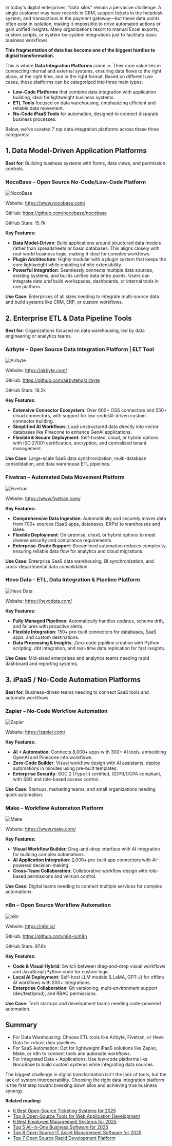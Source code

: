 In today's digital enterprises, "data silos" remain a pervasive challenge. A single customer may have records in CRM, support tickets in the helpdesk system, and transactions in the payment gateway—but these data points often exist in isolation, making it impossible to drive automated actions or gain unified insights. Many organizations resort to manual Excel exports, custom scripts, or system-by-system integrations just to facilitate basic business workflows.

**This fragmentation of data has become one of the biggest hurdles to digital transformation.**

This is where **Data Integration Platforms** come in. Their core value lies in connecting internal and external systems, ensuring data flows to the right place, at the right time, and in the right format. Based on different use cases, these platforms can be categorized into three main types:

* **Low-Code Platforms** that combine data integration with application building, ideal for lightweight business systems.
* **ETL Tools** focused on data warehousing, emphasizing efficient and reliable data movement.
* **No-Code iPaaS Tools** for automation, designed to connect disparate business processes.

Below, we've curated 7 top data integration platforms across these three categories:

## 1. Data Model-Driven Application Platforms

**Best for**: Building business systems with forms, data views, and permission controls.

### **NocoBase** – Open Source No-Code/Low-Code Platform

![NocoBase](https://static-docs.nocobase.com/1-38tsye.PNG)

Website: https://www.nocobase.com/

GitHub: https://github.com/nocobase/nocobase

GitHub Stars: 15.7k

**Key Features:**

* **Data Model-Driven**: Build applications around structured data models rather than spreadsheets or basic databases. This aligns closely with real-world business logic, making it ideal for complex workflows.
* **Plugin Architecture**: Highly modular with a plugin system that keeps the core lightweight while enabling infinite extensibility.
* **Powerful Integration**: Seamlessly connects multiple data sources, existing systems, and builds unified data entry points. Users can integrate data *and* build workspaces, dashboards, or internal tools in one platform.

**Use Case**: Enterprises of all sizes needing to integrate multi-source data and build systems like CRM, ERP, or custom workflows.

## 2. Enterprise ETL & Data Pipeline Tools

**Best for**: Organizations focused on data warehousing, led by data engineering or analytics teams.

### Airbyte – Open Source Data Integration Platform | ELT Tool

![Airbyte](https://static-docs.nocobase.com/2-b9swa7.PNG)

Website: https://airbyte.com/

GitHub: https://github.com/airbytehq/airbyte

GitHub Stars: 18.2k

**Key Features:**

* **Extensive Connector Ecosystem**: Over 600+ OSS connectors and 550+ cloud connectors, with support for low-code/AI-driven custom connector building.
* **Simplified AI Workflows**: Load unstructured data directly into vector databases like Pinecone to enhance GenAI applications.
* **Flexible & Secure Deployment**: Self-hosted, cloud, or hybrid options with ISO 27001 certification, encryption, and centralized tenant management.

**Use Case**: Large-scale SaaS data synchronization, multi-database consolidation, and data warehouse ETL pipelines.

### Fivetran – Automated Data Movement Platform

![Fivetran](https://static-docs.nocobase.com/3-pwcb06.png)

Website: https://www.fivetran.com/

**Key Features:**

* **Comprehensive Data Ingestion**: Automatically and securely moves data from 700+ sources (SaaS apps, databases, ERPs) to warehouses and lakes.
* **Flexible Deployment**: On-premise, cloud, or hybrid options to meet diverse security and compliance requirements.
* **Enterprise-Grade Support**: Streamlined automation reduces complexity, ensuring reliable data flow for analytics and cloud migrations.

**Use Case**: Enterprise SaaS data warehousing, BI synchronization, and cross-departmental data consolidation.

### Hevo Data – ETL, Data Integration & Pipeline Platform

![Hevo Data](https://static-docs.nocobase.com/4-whzbc7.png)

Website: https://hevodata.com/

**Key Features:**

* **Fully Managed Pipelines**: Automatically handles updates, schema drift, and failures with proactive alerts.
* **Flexible Integration**: 150+ pre-built connectors for databases, SaaS apps, and custom destinations.
* **Data Processing & Insights**: Zero-code pipeline creation with Python scripting, dbt integration, and real-time data replication for fast insights.

**Use Case**: Mid-sized enterprises and analytics teams needing rapid dashboard and reporting systems.

## 3. iPaaS / No-Code Automation Platforms

**Best for**: Business-driven teams needing to connect SaaS tools and automate workflows.

### Zapier – No-Code Workflow Automation

![Zapier](https://static-docs.nocobase.com/5-2d3pjo.png)

Website: https://zapier.com/

**Key Features:**

* **AI + Automation**: Connects 8,000+ apps with 300+ AI tools, embedding OpenAI and Pinecone into workflows.
* **Zero-Code Builder**: Visual workflow design with AI assistants, deploy automations in minutes using pre-built templates.
* **Enterprise Security**: SOC 2 (Type II) certified, GDPR/CCPA compliant, with SSO and role-based access control.

**Use Case**: Startups, marketing teams, and small organizations needing quick automation.

### Make – Workflow Automation Platform

![Make](https://static-docs.nocobase.com/6-5y1r5a.png)

Website: https://www.make.com/

**Key Features:**

* **Visual Workflow Builder**: Drag-and-drop interface with AI integration for building complex automations.
* **AI Application Integration**: 2,000+ pre-built app connectors with AI-powered decision-making.
* **Cross-Team Collaboration**: Collaborative workflow design with role-based permissions and version control.

**Use Case**: Digital teams needing to connect multiple services for complex automations.

### n8n – Open Source Workflow Automation

![n8n](https://static-docs.nocobase.com/7-2tgbsa.png)

Website: https://n8n.io/

GitHub: https://github.com/n8n-io/n8n

GitHub Stars: 97.6k

**Key Features:**

* **Code & Visual Hybrid**: Switch between drag-and-drop visual workflows and JavaScript/Python code for custom logic.
* **Local AI Deployment**: Self-host LLM models (LLaMA, GPT-J) for offline AI workflows with 500+ integrations.
* **Enterprise Collaboration**: Git versioning, multi-environment support (dev/test/prod), and RBAC permissions.

**Use Case**: Tech startups and development teams needing code-powered automation.

## Summary

* For Data Warehousing: Choose ETL tools like Airbyte, Fivetran, or Hevo Data for robust data pipelines.
* For SaaS Automation: Opt for lightweight iPaaS solutions like Zapier, Make, or n8n to connect tools and automate workflows.
* For Integrated Data + Applications: Use low-code platforms like NocoBase to build custom systems while integrating data sources.

The biggest challenge in digital transformation isn't the lack of tools, but the lack of system interoperability. Choosing the right data integration platform is the first step toward breaking down silos and achieving true business synergy.

**Related reading:**

* [6 Best Open-Source Ticketing Systems for 2025](https://www.nocobase.com/en/blog/open-source-ticketing-systems)
* [Top 8 Open-Source Tools for Web Application Development](https://www.nocobase.com/en/blog/top-8-open-source-tools-for-web-application-development)
* [6 Best Employee Management Systems for 2025](https://www.nocobase.com/en/blog/employee-management-system)
* [Top 5 All-in-One Business Software for 2025](https://www.nocobase.com/en/blog/all-in-one-business-software)
* [Top 8 Open Source IT Asset Management Software for 2025](https://www.nocobase.com/en/blog/it-asset-management-software)
* [Top 7 Open Source Rapid Development Platform](https://www.nocobase.com/en/blog/rapid-development-platform)
